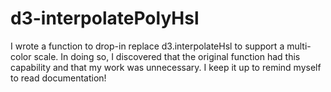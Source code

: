 d3-interpolatePolyHsl
====

I wrote a function to drop-in replace d3.interpolateHsl to support a multi-color scale. In doing so, I discovered that the original function had this capability and that my work was unnecessary. I keep it up to remind myself to read documentation!
